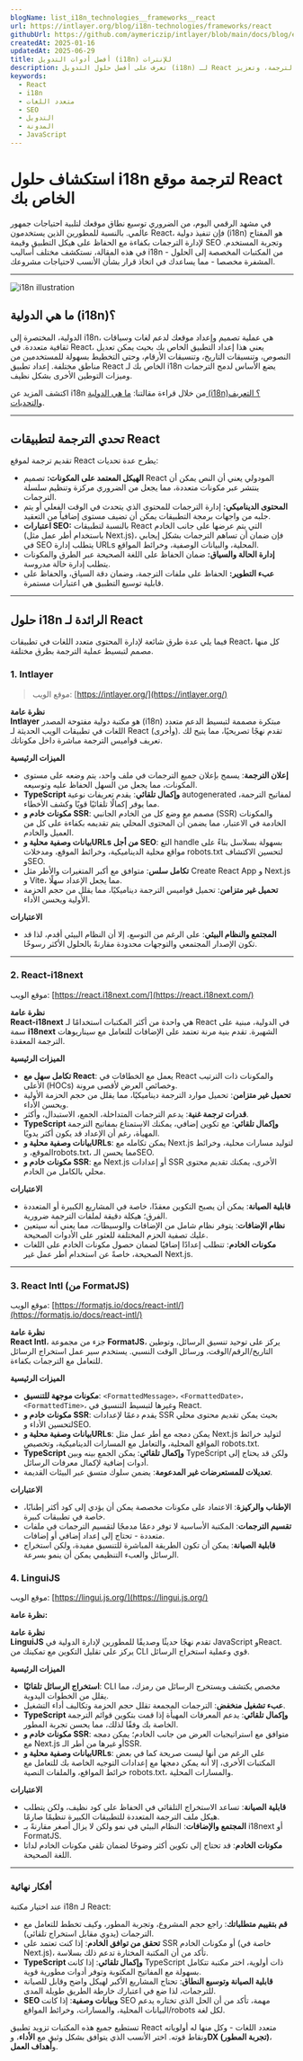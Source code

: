 ```yaml
---
blogName: list_i18n_technologies__frameworks__react
url: https://intlayer.org/blog/i18n-technologies/frameworks/react
githubUrl: https://github.com/aymericzip/intlayer/blob/main/docs/blog/en/list_i18n_technologies/frameworks/react.md
createdAt: 2025-01-16
updatedAt: 2025-06-29
title: أفضل أدوات التدويل (i18n) للإنترات
description: تعرف على أفضل حلول التدويل (i18n) لـ React لتجاوز تحديات الترجمة، وتعزيز SEO، وتقديم تجربة ويب عالمية سلسة.
keywords:
  - React
  - i18n
  - متعدد اللغات
  - SEO
  - التدويل
  - المدونة
  - JavaScript
---
```


# استكشاف حلول i18n لترجمة موقع React الخاص بك

في مشهد الرقمي اليوم، من الضروري توسيع نطاق موقعك لتلبية احتياجات جمهور عالمي. بالنسبة للمطورين الذين يستخدمون React، فإن تنفيذ دولية (i18n) هو المفتاح لإدارة الترجمات بكفاءة مع الحفاظ على هيكل التطبيق وقيمة SEO وتجربة المستخدم. في هذه المقالة، نستكشف مختلف أساليب i18n - من المكتبات المخصصة إلى الحلول المشفرة مخصصا - مما يساعدك في اتخاذ قرار بشأن الأنسب لاحتياجات مشروعك.

---

![i18n illustration](https://github.com/aymericzip/intlayer/blob/main/docs/blog/assets/i18n.webp)

## ما هي الدولية (i18n)؟

الدولية، المختصرة إلى i18n، هي عملية تصميم وإعداد موقعك لدعم لغات وسياقات ثقافية متعددة. في React، يعني هذا إعداد التطبيق الخاص بك بحيث يمكن تعديل النصوص، وتنسيقات التاريخ، وتنسيقات الأرقام، وحتى التخطيط بسهولة للمستخدمين من مناطق مختلفة. إعداد تطبيق React الخاص بك لـ i18n يضع الأساس لدمج الترجمات وميزات التوطين الأخرى بشكل نظيف.

اكتشف المزيد عن i18n من خلال قراءة مقالتنا: [ما هي الدولية (i18n)؟ التعريف والتحديات](https://github.com/aymericzip/intlayer/blob/main/docs/blog/ar/what_is_internationalization.md).

---

## تحدي الترجمة لتطبيقات React

تقديم ترجمة لموقع React يطرح عدة تحديات:

- **الهيكل المعتمد على المكونات:** تصميم React المودولي يعني أن النص يمكن أن ينتشر عبر مكونات متعددة، مما يجعل من الضروري مركزة وتنظيم سلسلة الترجمات.
- **المحتوى الديناميكي:** إدارة الترجمات للمحتوى الذي يتحدث في الوقت الفعلي أو يتم جلبه من واجهات برمجة التطبيقات يمكن أن تضيف مستوى إضافياً من التعقيد.
- **اعتبارات SEO:** بالنسبة لتطبيقات React التي يتم عرضها على جانب الخادم (باستخدام أطر عمل مثل Next.js)، فإن ضمان أن تساهم الترجمات بشكل إيجابي في SEO يتطلب إدارة URLs المحلية، والبيانات الوصفية، وخرائط المواقع.
- **إدارة الحالة والسياق:** ضمان الحفاظ على اللغة الصحيحة عبر الطرق والمكونات يتطلب إدارة حالة مدروسة.
- **عبء التطوير:** الحفاظ على ملفات الترجمة، وضمان دقة السياق، والحفاظ على قابلية توسيع التطبيق هي اعتبارات مستمرة.

---

## حلول i18n الرائدة لـ React

فيما يلي عدة طرق شائعة لإدارة المحتوى متعدد اللغات في تطبيقات React، كل منها مصمم لتبسيط عملية الترجمة بطرق مختلفة.

### 1. Intlayer

> موقع الويب: [https://intlayer.org/](https://intlayer.org/)

**نظرة عامة**  
**Intlayer** هو مكتبة دولية مفتوحة المصدر (i18n) مبتكرة مصممة لتبسيط الدعم متعدد اللغات في تطبيقات الويب الحديثة لـ React (وأخرى). تقدم نهجًا تصريحيًا، مما يتيح لك تعريف قواميس الترجمة مباشرة داخل مكوناتك.

**الميزات الرئيسية**

- **إعلان الترجمة**: يسمح بإعلان جميع الترجمات في ملف واحد، يتم وضعه على مستوى المكونات، مما يجعل من السهل الحفاظ عليه وتوسيعه.
- **TypeScript وإكمال تلقائي**: يقدم تعريفات نوعية autogenerated لمفاتيح الترجمة، مما يوفر إكمالًا تلقائيًا قويًا وكشف الأخطاء.
- **مكونات خادم و SSR**: مصمم مع وضع كل من الخادم الجانبي (SSR) والمكونات الخادمة في الاعتبار، مما يضمن أن المحتوى المحلي يتم تقديمه بكفاءة على كل من العميل والخادم.
- **بيانات وصفية محلية وURLs من أجل SEO**: التع handle بسهولة بسلاسل بناءً على مواقع محلية الديناميكية، وخرائط الموقع، ومدخلات robots.txt لتحسين الاكتشاف وSEO.
- **تكامل سلس**: متوافق مع أكبر المتغيرات والأطر مثل Create React App و Next.js و Vite، مما يجعل الإعداد سهلًا.
- **تحميل غير متزامن**: تحميل قواميس الترجمة ديناميكيًا، مما يقلل من حجم الحزمة الأولية ويحسن الأداء.

**الاعتبارات**

- **المجتمع والنظام البيئي**: على الرغم من التوسع، إلا أن النظام البيئي أقدم، لذا قد تكون الإصدار المجتمعي والتوجهات محدودة مقارنةً بالحلول الأكثر رسوخًا.

---

### 2. React-i18next

موقع الويب: [https://react.i18next.com/](https://react.i18next.com/)

**نظرة عامة**  
**React-i18next** هي واحدة من أكثر المكتبات استخدامًا لـ React في الدولية، مبنية على سمة **i18next** الشهيرة. تقدم بنية مرنة تعتمد على الإضافات للتعامل مع سيناريوهات الترجمة المعقدة.

**الميزات الرئيسية**

- **تكامل سهل مع React**: يعمل مع الخطافات في React والمكونات ذات الترتيب الأعلى (HOCs) وخصائص العرض لأقصى مرونة.
- **تحميل غير متزامن**: تحميل موارد الترجمة ديناميكيًا، مما يقلل من حجم الحزمة الأولية ويحسن الأداء.
- **قدرات ترجمة غنية**: يدعم الترجمات المتداخلة، الجمع، الاستبدال، وأكثر.
- **TypeScript وإكمال تلقائي**: مع تكوين إضافي، يمكنك الاستمتاع بمفاتيح الترجمة المهيأة، رغم أن الإعداد قد يكون أكثر يدويًا.
- **بيانات وصفية محلية وURLs**: يمكن تكامله مع Next.js لتوليد مسارات محلية، وخرائط الموقع، وrobots.txt، مما يحسن الـSEO.
- **مكونات خادم و SSR**: مع Next.js أو إعدادات SSR الأخرى، يمكنك تقديم محتوى محلي بالكامل من الخادم.

**الاعتبارات**

- **قابلية الصيانة**: يمكن أن يصبح التكوين معقدًا، خاصة في المشاريع الكبيرة أو المتعددة الفرق؛ هيكلة دقيقة لملفات الترجمة ضرورية.
- **نظام الإضافات**: يتوفر نظام شامل من الإضافات والوسيطات، مما يعني أنه سيتعين عليك تصفية الحزم المختلفة للعثور على الأدوات الصحيحة.
- **مكونات الخادم**: تتطلب إعدادًا إضافيًا لضمان حصول مكونات الخادم على اللغات الصحيحة، خاصةً عن استخدام أطر عمل غير Next.js.

---

### 3. React Intl (من FormatJS)

موقع الويب: [https://formatjs.io/docs/react-intl/](https://formatjs.io/docs/react-intl/)

**نظرة عامة**  
**React Intl**، جزء من مجموعة **FormatJS**، يركز على توحيد تنسيق الرسائل، وتوطين التاريخ/الرقم/الوقت، ورسائل الوقت النسبي. يستخدم سير عمل استخراج الرسائل للتعامل مع الترجمات بكفاءة.

**الميزات الرئيسية**

- **مكونات موجهة للتنسيق**: `<FormattedMessage>`، `<FormattedDate>`، `<FormattedTime>`، وغيرها لتبسيط التنسيق في React.
- **مكونات خادم و SSR**: يقدم دعمًا لإعدادات SSR بحيث يمكن تقديم محتوى محلي لتحسين الأداء وSEO.
- **بيانات وصفية محلية وURLs**: يمكن دمجه مع أطر عمل مثل Next.js لتوليد خرائط المواقع المحلية، والتعامل مع المسارات الديناميكية، وتخصيص robots.txt.
- **TypeScript وإكمال تلقائي**: يمكن الجمع بينه وبين TypeScript ولكن قد يحتاج إلى أدوات إضافية لإكمال معرفات الرسائل.
- **تعديلات للمستعرضات غير المدعومة**: يضمن سلوك متسق عبر البيئات القديمة.

**الاعتبارات**

- **الإطناب والركيزة**: الاعتماد على مكونات مخصصة يمكن أن يؤدي إلى كود أكثر إطنابًا، خاصة في تطبيقات كبيرة.
- **تقسيم الترجمات**: المكتبة الأساسية لا توفر دعمًا مدمجًا لتقسيم الترجمات في ملفات متعددة - تحتاج إلى إعداد إضافي أو إضافات.
- **قابلية الصيانة**: يمكن أن تكون الطريقة المباشرة للتنسيق مفيدة، ولكن استخراج الرسائل والعبء التنظيمي يمكن أن ينمو بسرعة.

### 4. LinguiJS

موقع الويب: [https://lingui.js.org/](https://lingui.js.org/)

**نظرة عامة:**

**نظرة عامة**  
**LinguiJS** تقدم نهجًا حديثًا وصديقًا للمطورين لإدارة الدولية في JavaScript وReact. يركز على تقليل التكوين مع تمكينك من CLI قوي وعملية استخراج الرسائل.

**الميزات الرئيسية**

- **استخراج الرسائل تلقائيًا**: CLI مخصص يكتشف ويستخرج الرسائل من رمزك، مما يقلل من الخطوات اليدوية.
- **عبء تشغيل منخفض**: الترجمات المجمعة تقلل حجم الحزمة وتكاليف أداء التشغيل.
- **TypeScript وإكمال تلقائي**: يدعم المعرفات المهيأة إذا قمت بتكوين قوائم الترجمة الخاصة بك وفقًا لذلك، مما يحسن تجربة المطور.
- **مكونات خادم و SSR**: متوافق مع استراتيجيات العرض من جانب الخادم؛ يمكن دمجه مع Next.js أو غيرها من أطر الـSSR.
- **بيانات وصفية محلية وURLs**: على الرغم من أنها ليست صريحة كما في بعض المكتبات الأخرى، إلا أنه يمكن دمجها مع إعدادات التوجيه الخاصة بك للتعامل مع خرائط المواقع، والملفات النصية robots.txt، والمسارات المحلية.

**الاعتبارات**

- **قابلية الصيانة**: تساعد الاستخراج التلقائي في الحفاظ على كود نظيف، ولكن يتطلب هيكل ملف الترجمة المتعددة للتطبيقات الكبيرة تنظيمًا صارمًا.
- **المجتمع والإضافات**: النظام البيئي في نمو ولكن لا يزال أصغر مقارنةً بـ i18next أو FormatJS.
- **مكونات الخادم**: قد تحتاج إلى تكوين أكثر وضوحًا لضمان تلقي مكونات الخادم لداتا اللغة الصحيحة.

---

### أفكار نهائية

عند اختيار مكتبة i18n لـ React:

- **قم بتقييم متطلباتك**: راجع حجم المشروع، وتجربة المطور، وكيف تخطط للتعامل مع الترجمات (يدوي مقابل استخراج تلقائي).
- **تحقق من توافق الخادم**: إذا كنت تعتمد على SSR أو مكونات الخادم (خاصة في Next.js)، تأكد من أن المكتبة المختارة تدعم ذلك بسلاسة.
- **TypeScript وإكمال تلقائي**: إذا كانت TypeScript ذات أولوية، اختر مكتبة تتكامل بسهولة مع المفاتيح المكتوبة وتوفر أدوات مطورية قوية.
- **قابلية الصيانة وتوسيع النطاق**: تحتاج المشاريع الأكبر لهيكل واضح وقابل للصيانة للترجمات، لذا ضع في اعتبارك خارطة الطريق طويلة المدى.
- **SEO وبيانات وصفية**: إذا كانت SEO مهمة، تأكد من أن الحل الذي تختاره يدعم البيانات المحلية، والمسارات، وخرائط المواقع/robots لكل لغة.

تستطيع جميع هذه المكتبات تزويد تطبيق React متعدد اللغات - وكل منها له أولوياته ونقاط قوته. اختر الأنسب الذي يتوافق بشكل وثيق مع **الأداء**، و**DX (تجربة المطور)**، و**أهداف العمل**.
